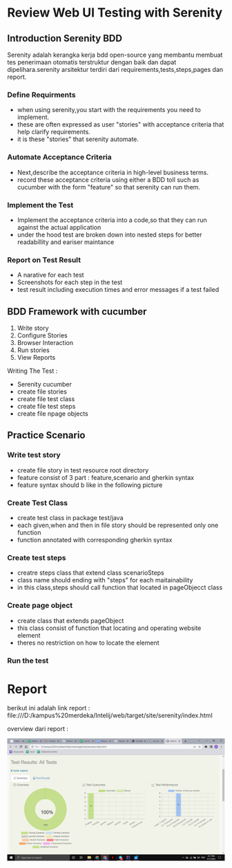 # Review Web UI Testing with Serenity

## Introduction Serenity BDD

Serenity adalah kerangka kerja bdd open-source yang membantu membuat tes penerimaan otomatis terstruktur
dengan baik dan dapat dipelihara.serenity arsitektur terdiri dari requirements,tests,steps,pages dan report.

### Define Requirments

- when using serenity,you start with the requirements you need to implement.
- these are often expressed as user "stories" with acceptance criteria that help clarify requirements.
- it is these "stories" that serenity automate.

### Automate Acceptance Criteria

- Next,describe the acceptance criteria in high-level business terms.
- record these acceptance criteria using either a BDD toll such as cucumber with the form "feature" so that
  serenity can run them.

### Implement the Test

- Implement the acceptance criteria into a code,so that they can run against the actual application
- under the hood test are broken down into nested steps for better readabillity and eariser maintance

### Report on Test Result

- A narative for each test
- Screenshots for each step in the test
- test result including execution times and error messages if a test failed

## BDD Framework with cucumber

1) Write story
2) Configure Stories
3) Browser Interaction
4) Run stories
5) View Reports

Writing The Test : 
- Serenity cucumber
- create file stories
- create file test class
- create file test steps
- create file npage objects

## Practice Scenario

### Write test story
- create file story in test resource root directory
- feature consist of 3 part : feature,scenario and gherkin syntax
- feature syntax should b like in the following picture

### Create Test Class 
- create test class in package test/java
- each given,when and then in file story should be represented only one function
- function annotated with corresponding gherkin syntax

### Create test steps
- creatre steps class that extend class scenarioSteps
- class name should ending with "steps" for each maitainability
- in this class,steps should call function that located in pageObjecct class

### Create page object
- create class that extends pageObject
- this class consist of function that locating and operating website element
- theres no restriction on how to locate the element

### Run the test


# Report 

berikut ini adalah link report : file:///D:/kampus%20merdeka/Intelij/web/target/site/serenity/index.html

overview dari report :

![reportTerbaru](./screenshots/reportTerbaru.png)